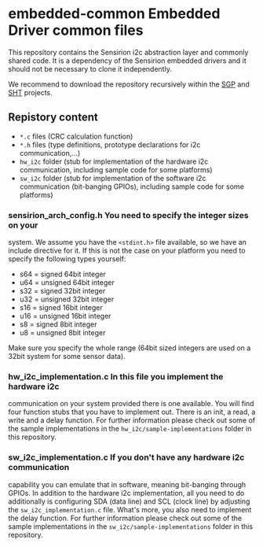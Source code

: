 # embedded-common Embedded Driver common files

This repository contains the Sensirion i2c abstraction layer and commonly shared
code. It is a dependency of the Sensirion embedded drivers and it should not be
necessary to clone it independently.

We recommend to download the repository recursively within the
[SGP](https://github.com/Sensirion/embedded-sgp) and
[SHT](https://github.com/Sensirion/embedded-sht) projects.

## Repistory content
* `*.c` files (CRC calculation function)
* `*.h` files (type definitions, prototype declarations for i2c
  communication,...)
* `hw_i2c` folder (stub for implementation of the hardware i2c communication,
  including sample code for some platforms)
* `sw_i2c` folder (stub for implementation of the software i2c communication
  (bit-banging GPIOs), including sample code for some platforms)

### sensirion_arch_config.h You need to specify the integer sizes on your
system. We assume you have the `<stdint.h>` file available, so we have an
include directive for it. If this is not the case on your platform you need to
specify the following types yourself:

* s64 = signed 64bit integer
* u64 = unsigned 64bit integer
* s32 = signed 32bit integer
* u32 = unsigned 32bit integer
* s16 = signed 16bit integer
* u16 = unsigned 16bit integer
* s8 = signed 8bit integer
* u8 = unsigned 8bit integer

Make sure you specify the whole range (64bit sized integers are used on a 32bit
system for some sensor data).

### hw_i2c_implementation.c In this file you implement the hardware i2c
communication on your system provided there is one available. You will find four
function stubs that you have to implement out. There is an init, a read, a write
and a delay function. For further information please check out some of the
sample implementations in the `hw_i2c/sample-implementations`  folder in this
repository.

### sw_i2c_implementation.c If you don't have any hardware i2c communication
capability you can emulate that in software, meaning bit-banging through GPIOs.
In addition to the hardware i2c implementation, all you need to do additionally
is configuring SDA (data line) and SCL (clock line) by adjusting the
`sw_i2c_implementation.c` file. What's more, you also need to implement the
delay function. For further information please check out some of the sample
implementations in the `sw_i2c/sample-implementations` folder in this
repository.
